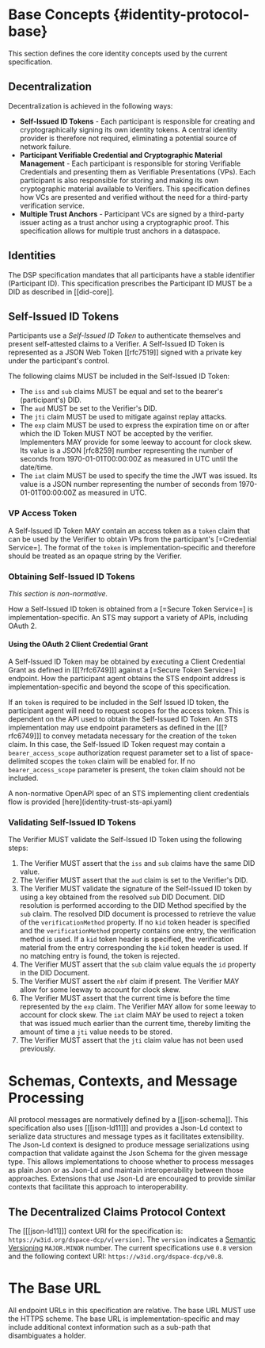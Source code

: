 # Base Concepts {#identity-protocol-base}

This section defines the core identity concepts used by the current specification.

## Decentralization

Decentralization is achieved in the following ways:

- **Self-Issued ID Tokens** - Each participant is responsible for creating and cryptographically signing its own
  identity tokens. A central identity provider is therefore not required, eliminating a potential source of network
  failure.
- **Participant Verifiable Credential and Cryptographic Material Management** - Each participant is responsible for
  storing Verifiable Credentials and presenting them as Verifiable Presentations (VPs). Each participant is also
  responsible for storing and making its own cryptographic material available to Verifiers. This specification defines
  how VCs are presented and verified without the need for a third-party verification service.
- **Multiple Trust Anchors** - Participant VCs are signed by a third-party issuer acting as a trust anchor using a
  cryptographic proof. This specification allows for multiple trust anchors in a dataspace.

## Identities

The DSP specification mandates that all participants have a stable identifier (Participant ID). This specification
prescribes the Participant ID MUST be a DID as described in [[did-core]].

## Self-Issued ID Tokens

Participants use a <dfn>Self-Issued ID Token</dfn> to authenticate themselves and present self-attested claims to a
Verifier. A Self-Issued ID Token is represented as a JSON Web Token [[rfc7519]] signed with a private key under the
participant's control.

The following claims MUST be included in the Self-Issued ID Token:

- The `iss` and `sub` claims MUST be equal and set to the bearer's (participant's) DID.
- The `aud` MUST be set to the Verifier's DID.
- The `jti` claim MUST be used to mitigate against replay attacks.
- The `exp` claim MUST be used to express the expiration time on or after which the ID Token MUST NOT be accepted by the
  verifier. Implementers MAY provide for some leeway to account for clock skew. Its value is a JSON [rfc8259] number
  representing the number of seconds from 1970-01-01T00:00:00Z as measured in UTC until the date/time.
- The `iat` claim MUST be used to specify the time the JWT was issued. Its value is a JSON number representing the
  number of seconds from 1970-01-01T00:00:00Z as measured in UTC.

### VP Access Token

A Self-Issued ID Token MAY contain an access token as a `token` claim that can be used by the Verifier to
obtain VPs from the participant's [=Credential Service=]. The format of the `token` is implementation-specific and
therefore should be treated as an opaque string by the Verifier.

### Obtaining Self-Issued ID Tokens

_This section is non-normative._

How a Self-Issued ID token is obtained from a [=Secure Token Service=] is implementation-specific. An STS may support a
variety of APIs, including OAuth 2.

#### Using the OAuth 2 Client Credential Grant

A Self-Issued ID Token may be obtained by executing a Client Credential Grant as defined in [[[?rfc6749]]]
against a [=Secure Token Service=] endpoint. How the participant agent obtains the STS endpoint address is
implementation-specific and beyond the scope of this specification.

If an `token` is required to be included in the Self Issued ID token, the participant agent will need to request
scopes for the access token. This is dependent on the API used to obtain the Self-Issued ID Token. An STS implementation
may use endpoint parameters as defined in the [[[?rfc6749]]] to convey metadata necessary for the creation of the
`token`
claim. In this case, the Self-Issued ID Token request may contain a `bearer_access_scope` authorization request
parameter set to a list of space-delimited scopes the `token` claim will be enabled for. If no `bearer_access_scope`
parameter is present, the `token` claim should not be included.

<aside class="note">
A non-normative OpenAPI spec of an STS implementing client credentials flow is provided [here](identity-trust-sts-api.yaml)
</aside>

### Validating Self-Issued ID Tokens

The Verifier MUST validate the Self-Issued ID Token using the following steps:

1. The Verifier MUST assert that the `iss` and `sub` claims have the same DID value.
2. The Verifier MUST assert that the `aud` claim is set to the Verifier's DID.
3. The Verifier MUST validate the signature of the Self-Issued ID token by using a key obtained from the resolved `sub`
   DID Document. DID resolution is performed according to the DID Method specified by the `sub` claim. The resolved DID
   document is processed to retrieve the value of the `verificationMethod` property. If no `kid` token header is
   specified and the `verificationMethod` property contains one entry, the verification method is used. If a `kid` token
   header is specified, the verification material from the entry corresponding the `kid` token header is used. If no
   matching entry is found, the token is rejected.
4. The Verifier MUST assert that the `sub` claim value equals the `id` property in the DID Document.
5. The Verifier MUST assert the `nbf` claim if present. The Verifier MAY allow for some leeway to account for clock
   skew.
5. The Verifier MUST assert that the current time is before the time represented by the `exp` claim. The Verifier MAY
   allow for some leeway to account for clock skew. The `iat` claim MAY be used to reject a token that was issued much
   earlier than the current time, thereby limiting the amount of time a `jti` value needs to be stored.
6. The Verifier MUST assert that the `jti` claim value has not been used previously.

# Schemas, Contexts, and Message Processing

All protocol messages are normatively defined by a [[json-schema]]. This specification also uses [[[json-ld11]]] and
provides a Json-Ld context to serialize data structures and message types as it facilitates extensibility. The Json-Ld
context is designed to produce message serializations using compaction that validate against the Json Schema for the
given message type. This allows implementations to choose whether to process messages as plain Json or as Json-Ld and
maintain interoperability between those approaches. Extensions that use Json-Ld are encouraged to provide similar
contexts that facilitate this approach to interoperability.

## The Decentralized Claims Protocol Context

The [[[json-ld11]]] context URI for the specification is: `https://w3id.org/dspace-dcp/v[version]`. The `version`
indicates a [Semantic Versioning](https://semver.org/) `MAJOR.MINOR` number. The current specifications use `0.8`
version and the following context URI: `https://w3id.org/dspace-dcp/v0.8`.

# The Base URL

All endpoint URLs in this specification are relative. The base URL MUST use the HTTPS scheme. The base URL is
implementation-specific and may include additional context information such as a sub-path that disambiguates a holder.

